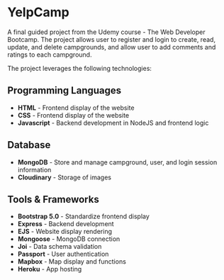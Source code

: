 # YelpCamp
A final guided project from the Udemy course - The Web Developer Bootcamp. The project allows user to register and login to create, read, update, and delete campgrounds, and allow user to add comments and ratings to each campground.

The project leverages the following technologies:

## Programming Languages

- **HTML** - Frontend display of the website
- **CSS** - Frontend display of the website
- **Javascript** - Backend development in NodeJS and frontend logic


## Database

- **MongoDB** - Store and manage campground, user, and login session information
- **Cloudinary** - Storage of images

## Tools & Frameworks

- **Bootstrap 5.0** - Standardize frontend display
- **Express** - Backend development
- **EJS** - Website display rendering
- **Mongoose** - MongoDB connection
- **Joi** - Data schema validation
- **Passport** - User authentication
- **Mapbox** - Map display and functions
- **Heroku** - App hosting